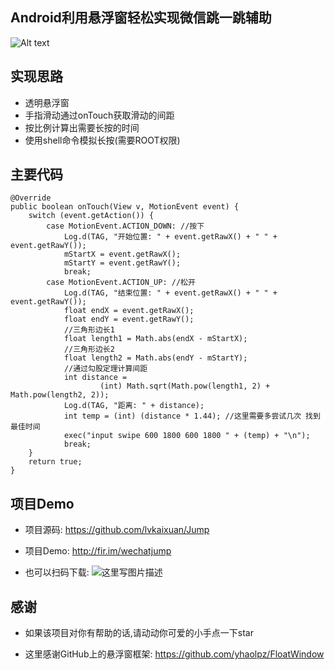 Android利用悬浮窗轻松实现微信跳一跳辅助
-----------------------

![Alt text](https://github.com/lvkaixuan/Jump/blob/master/video.gif)
## 实现思路 ##

 - 透明悬浮窗
 - 手指滑动通过onTouch获取滑动的间距
 - 按比例计算出需要长按的时间
 - 使用shell命令模拟长按(需要ROOT权限)
## 主要代码 ##

```
@Override
public boolean onTouch(View v, MotionEvent event) {
    switch (event.getAction()) {
        case MotionEvent.ACTION_DOWN: //按下
            Log.d(TAG, "开始位置: " + event.getRawX() + " " + event.getRawY());
            mStartX = event.getRawX();
            mStartY = event.getRawY();
            break;
        case MotionEvent.ACTION_UP: //松开
            Log.d(TAG, "结束位置: " + event.getRawX() + " " + event.getRawY());
            float endX = event.getRawX();
            float endY = event.getRawY();
            //三角形边长1
            float length1 = Math.abs(endX - mStartX);
            //三角形边长2
            float length2 = Math.abs(endY - mStartY);
            //通过勾股定理计算间距
            int distance = 
                    (int) Math.sqrt(Math.pow(length1, 2) + Math.pow(length2, 2));
            Log.d(TAG, "距离: " + distance);
            int temp = (int) (distance * 1.44); //这里需要多尝试几次 找到最佳时间
            exec("input swipe 600 1800 600 1800 " + (temp) + "\n");
            break;
    }
    return true;
}
```
## 项目Demo ##

 - 项目源码: https://github.com/lvkaixuan/Jump
 - 项目Demo: http://fir.im/wechatjump
 
 - 也可以扫码下载:
![这里写图片描述](https://user-gold-cdn.xitu.io/2018/1/5/160c50c949629152?imageView2/0/w/1280/h/960/ignore-error/1)

## 感谢 ##

 - 如果该项目对你有帮助的话,请动动你可爱的小手点一下star
 
 - 这里感谢GitHub上的悬浮窗框架: https://github.com/yhaolpz/FloatWindow
